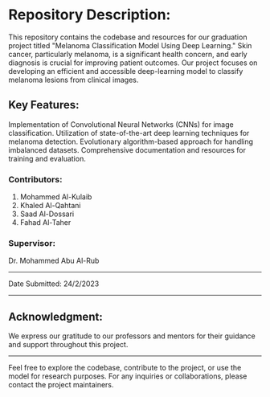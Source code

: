  # Repository Description:

This repository contains the codebase and resources for our graduation project titled "Melanoma Classification Model Using Deep Learning." Skin cancer, particularly melanoma, is a significant health concern, and early diagnosis is crucial for improving patient outcomes. Our project focuses on developing an efficient and accessible deep-learning model to classify melanoma lesions from clinical images.

## Key Features:

Implementation of Convolutional Neural Networks (CNNs) for image classification.
Utilization of state-of-the-art deep learning techniques for melanoma detection.
Evolutionary algorithm-based approach for handling imbalanced datasets.
Comprehensive documentation and resources for training and evaluation.


### Contributors:
1. Mohammed Al-Kulaib
2. Khaled Al-Qahtani
3. Saad Al-Dossari
4. Fahad Al-Taher
### Supervisor:
Dr. Mohammed Abu Al-Rub
____________________________________________________________________
Date Submitted: 24/2/2023
____________________________________________________________________
## Acknowledgment:

We express our gratitude to our professors and mentors for their guidance and support throughout this project.
_______________________________________________________________________________________________________
Feel free to explore the codebase, contribute to the project, or use the model for research purposes. For any inquiries or collaborations, please contact the project maintainers.
